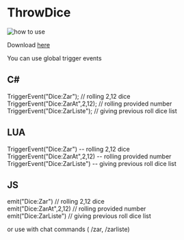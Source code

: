 # ThrowDice
![how to use](http://berkpekatik.com/gif/zar.gif)
<p>Download <a href="">here</a></p>
You can use global trigger events<br>
<h2>C#</h2>
TriggerEvent("Dice:Zar"); // rolling 2,12 dice<br/>
TriggerEvent("Dice:ZarAt",2,12); // rolling provided number<br/>
TriggerEvent("Dice:ZarListe"); // giving previous roll dice list<br/>
  
<h2>LUA</h2>
TriggerEvent("Dice:Zar") -- rolling 2,12 dice<br/>
TriggerEvent("Dice:ZarAt",2,12) -- rolling provided number<br/>
TriggerEvent("Dice:ZarListe") -- giving previous roll dice list  <br/>
  
<h2>JS</h2>
emit("Dice:Zar") // rolling 2,12 dice<br/>
emit("Dice:ZarAt",2,12) // rolling provided number<br/>
emit("Dice:ZarListe") // giving previous roll dice list<br/>
  
or use with chat commands ( /zar, /zarliste)
